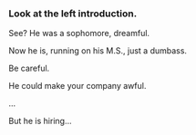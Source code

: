 ### Look at the left introduction.

See? He was a sophomore, dreamful.

Now he is, running on his M.S., just a dumbass.

Be careful.

He could make your company awful.


...


But he is hiring...

<script src="https://platform.linkedin.com/badges/js/profile.js" async defer type="text/javascript"></script>
